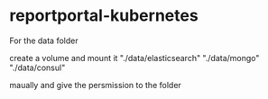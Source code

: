 # reportportal-kubernetes
For the data folder 

    
create a volume and mount it 
"./data/elasticsearch" 
 "./data/mongo" 
"./data/consul" 

maually and give the persmission to the folder
